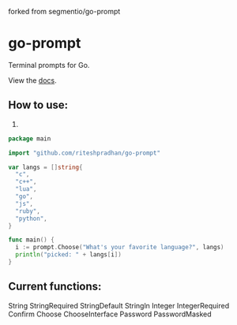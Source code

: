 
forked from segmentio/go-prompt

# go-prompt

 Terminal prompts for Go.

 View the [docs](http://godoc.org/pkg/github.com/segmentio/go-prompt).

## How to use:

1.
```go
package main

import "github.com/riteshpradhan/go-prompt"

var langs = []string{
  "c",
  "c++",
  "lua",
  "go",
  "js",
  "ruby",
  "python",
}

func main() {
  i := prompt.Choose("What's your favorite language?", langs)
  println("picked: " + langs[i])
}
```

## Current functions:
String
StringRequired
StringDefault
Stringln
Integer
IntegerRequired
Confirm
Choose
ChooseInterface
Password
PasswordMasked
